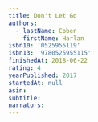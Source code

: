 ```yaml
---
title: Don't Let Go
authors:
  - lastName: Coben
    firstName: Harlan
isbn10: '0525955119'
isbn13: '9780525955115'
finishedAt: 2018-06-22
rating: 4
yearPublished: 2017
startedAt: null
asin:
subtitle:
narrators:
---
```

